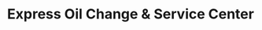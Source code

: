 ---
title: "Express Oil Change & Service Center"
url: /kissimmee/express-oil-change-and-service-center/
shop: car repair
---